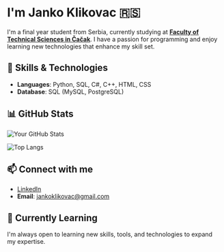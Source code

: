 # I'm Janko Klikovac 🇷🇸

I'm a final year student from Serbia, currently studying at **[Faculty of Technical Sciences in Čačak](http://www.ftn.kg.ac.rs/)**. I have a passion for programming and enjoy learning new technologies that enhance my skill set.

## 🔧 Skills & Technologies
- **Languages**: Python, SQL, C#, C++, HTML, CSS
- **Database**: SQL (MySQL, PostgreSQL)

## 📊 GitHub Stats
![Your GitHub Stats](https://github-readme-stats.vercel.app/api?username=JankoKl&show_icons=true&theme=radical)

![Top Langs](https://github-readme-stats.vercel.app/api/top-langs/?username=JankoKl&layout=compact&theme=radical)

## 📫 Connect with me
- [LinkedIn]([Your-LinkedIn-Profile-Link](https://www.linkedin.com/in/јанко-кликовац-45a466271/))
- **Email**: [jankoklikovac@gmail.com](mailto:jankoklikovac@gmail.com)

## 🌱 Currently Learning
I'm always open to learning new skills, tools, and technologies to expand my expertise.

